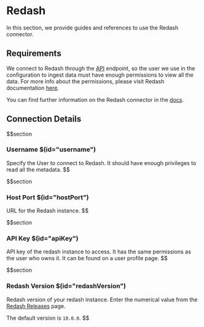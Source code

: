 # Redash

In this section, we provide guides and references to use the Redash connector.

## Requirements

We connect to Redash through the [API](https://redash.io/help/user-guide/integrations-and-api/api) endpoint, so the user we use in the configuration to ingest data must have enough permissions to view all the data. For more info about the permissions, please visit Redash documentation [here](https://redash.io/help/user-guide/users/permissions-groups).

You can find further information on the Redash connector in the [docs](https://docs.open-metadata.org/connectors/dashboard/redash).

## Connection Details

$$section
### Username $(id="username")

Specify the User to connect to Redash. It should have enough privileges to read all the metadata.
$$

$$section
### Host Port $(id="hostPort")

URL for the Redash instance.
$$

$$section
### API Key $(id="apiKey")

API key of the redash instance to access. It has the same permissions as the user who owns it. It can be found on a user profile page.
$$

$$section
### Redash Version $(id="redashVersion")

Redash version of your redash instance. Enter the numerical value from the [Redash Releases](https://github.com/getredash/redash/releases) page.

The default version is `10.0.0`.
$$
